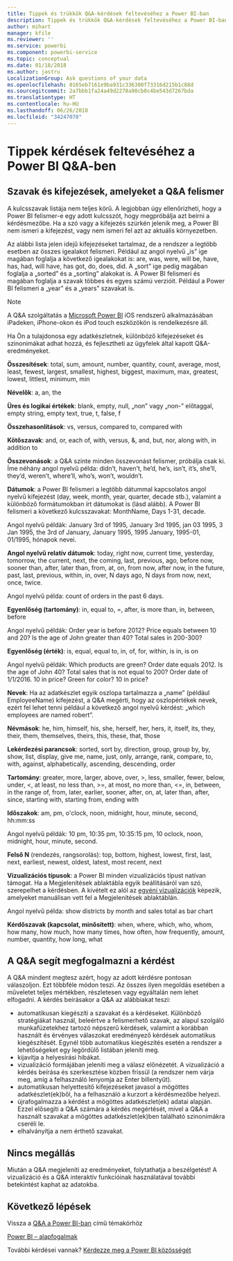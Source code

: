 ```yaml
---
title: Tippek és trükkök Q&A-kérdések feltevéséhez a Power BI-ban
description: Tippek és trükkök Q&A-kérdések feltevéséhez a Power BI-ban
author: mihart
manager: kfile
ms.reviewer: ''
ms.service: powerbi
ms.component: powerbi-service
ms.topic: conceptual
ms.date: 01/18/2018
ms.author: jastru
LocalizationGroup: Ask questions of your data
ms.openlocfilehash: 0165eb7161e9ba931c336300f73316d215b1c88d
ms.sourcegitcommit: 2a7bbb1fa24a49d2278a90cb0c4be543d7267bda
ms.translationtype: HT
ms.contentlocale: hu-HU
ms.lasthandoff: 06/26/2018
ms.locfileid: "34247070"
---
```

# <a name="tips-for-asking-questions-in-power-bi-qa"></a>Tippek kérdések feltevéséhez a Power BI Q&A-ben
## <a name="words-and-terminology-that-qa-recognizes"></a>Szavak és kifejezések, amelyeket a Q&A felismer
A kulcsszavak listája nem teljes körű.  A legjobban úgy ellenőrizheti, hogy a Power BI felismer-e egy adott kulcsszót, hogy megpróbálja azt beírni a kérdésmezőbe.  Ha a szó vagy a kifejezés szürkén jelenik meg, a Power BI nem ismeri a kifejezést, vagy nem ismeri fel azt az aktuális környezetben.

Az alábbi lista jelen idejű kifejezéseket tartalmaz, de a rendszer a legtöbb esetben az összes igealakot felismeri. Például az angol nyelvű „is” ige magában foglalja a következő igealakokat is: are, was, were, will be, have, has, had, will have, has got, do, does, did.  A „sort” ige pedig magában foglalja a „sorted” és a „sorting” alakokat is.  A Power BI felismeri és magában foglalja a szavak többes és egyes számú verzióit. Például a Power BI felismeri a „year” és a „years” szavakat is.

> [!NOTE]
> A Q&A szolgáltatás a [Microsoft Power BI](mobile-apps-ios-qna.md) iOS rendszerű alkalmazásában iPadeken, iPhone-okon és iPod touch eszközökön is rendelkezésre áll.
> 
> 

Ha Ön a tulajdonosa egy adatkészletnek, különböző kifejezéseket és szinonimákat adhat hozzá, és fejlesztheti az ügyfelek által kapott Q&A-eredményeket.

**Összesítések**: total, sum, amount, number, quantity, count, average, most, least, fewest, largest, smallest, highest, biggest, maximum, max, greatest, lowest, littlest, minimum, min

**Névelők**: a, an, the


  **Üres és logikai értékek**: blank, empty, null, „non” vagy „non-” előtaggal, empty string, empty text, true, t, false, f

**Összehasonlítások**: vs, versus, compared to, compared with

**Kötőszavak**: and, or, each of, with, versus, &, and, but, nor, along with, in addition to

**Összevonások**: a Q&A szinte minden összevonást felismer, próbálja csak ki.  Íme néhány angol nyelvű példa: didn’t, haven’t, he’d, he’s, isn’t, it’s, she’ll, they’d, weren’t, where’ll, who’s, won’t, wouldn’t.

**Dátumok**: a Power BI felismeri a legtöbb dátummal kapcsolatos angol nyelvű kifejezést (day, week, month, year, quarter, decade stb.), valamint a különböző formátumokban írt dátumokat is (lásd alább). A Power BI felismeri a következő kulcsszavakat: MonthName, Days 1-31, decade.

Angol nyelvű példák: January 3rd of 1995, January 3rd 1995, jan 03 1995, 3 Jan 1995, the 3rd of January, January 1995, 1995 January, 1995-01, 01/1995, hónapok nevei.

**Angol nyelvű relatív dátumok**: today, right now, current time, yesterday, tomorrow, the current, next, the coming, last, previous, ago, before now, sooner than, after, later than, from, at, on, from now, after now, in the future, past, last, previous, within, in, over, N days ago, N days from now, next, once, twice.

Angol nyelvű példa: count of orders in the past 6 days.

**Egyenlőség (tartomány)**: in, equal to, =, after, is more than, in, between, before

Angol nyelvű példák: Order year is before 2012? Price equals between 10 and 20? Is the age of John greater than 40? Total sales in 200-300?

**Egyenlőség (érték)**: is, equal, equal to, in, of, for, within, is in, is on

Angol nyelvű példák: Which products are green? Order date equals 2012. Is the age of John 40? Total sales that is not equal to 200? Order date of 1/1/2016. 10 in price? Green for color? 10 in price?

**Nevek**: Ha az adatkészlet egyik oszlopa tartalmazza a „name” (például EmployeeName) kifejezést, a Q&A megérti, hogy az oszlopértékek nevek, ezért fel lehet tenni például a következő angol nyelvű kérdést: „which employees are named robert”.

**Névmások**: he, him, himself, his, she, herself, her, hers, it, itself, its, they, their, them, themselves, theirs, this, these, that, those

**Lekérdezési parancsok**: sorted, sort by, direction, group, group by, by, show, list, display, give me, name, just, only, arrange, rank, compare, to, with, against, alphabetically, ascending, descending, order

**Tartomány**: greater, more, larger, above, over, >, less, smaller, fewer, below, under, <,  at least, no less than, >=, at most, no more than, <=, in, between, in the range of, from, later, earlier, sooner, after, on, at, later than, after, since, starting with, starting from, ending with

**Időszakok**: am, pm, o'clock, noon, midnight, hour, minute, second, hh:mm:ss

Angol nyelvű példák: 10 pm, 10:35 pm, 10:35:15 pm, 10 oclock, noon, midnight, hour, minute, second.

**Felső N** (rendezés, rangsorolás): top, bottom, highest, lowest, first, last, next, earliest, newest, oldest, latest, most recent, next

**Vizualizációs típusok**: a Power BI minden vizualizációs típust natívan támogat.  Ha a Megjelenítések ablaktábla egyik beállításáról van szó, szerepelhet a kérdésben.  A kivételt ez alól az [egyéni vizualizációk](power-bi-custom-visuals.md) képezik, amelyeket manuálisan vett fel a Megjelenítések ablaktáblán.

Angol nyelvű példa: show districts by month and sales total as bar chart

**Kérdőszavak (kapcsolat, minősített)**: when, where, which, who, whom, how many, how much, how many times, how often, how frequently, amount, number, quantity, how long, what

## <a name="qa-helps-you-phrase-the-question"></a>A Q&A segít megfogalmazni a kérdést
A Q&A mindent megtesz azért, hogy az adott kérdésre pontosan válaszoljon. Ezt többféle módon teszi. Az összes ilyen megoldás esetében a műveletet teljes mértékben, részletesen vagy egyáltalán nem lehet elfogadni. A kérdés beírásakor a Q&A az alábbiakat teszi:

* automatikusan kiegészíti a szavakat és a kérdéseket. Különböző stratégiákat használ, beleértve a felismerhető szavak, az alapul szolgáló munkafüzetekhez tartozó népszerű kérdések, valamint a korábban használt és érvényes válaszokat eredményező kérdések automatikus kiegészítését. Egynél több automatikus kiegészítés esetén a rendszer a lehetőségeket egy legördülő listában jeleníti meg.
* kijavítja a helyesírási hibákat.
* vizualizáció formájában jeleníti meg a válasz előnézetét. A vizualizáció a kérdés beírása és szerkesztése közben frissül (a rendszer nem várja meg, amíg a felhasználó lenyomja az Enter billentyűt).
* automatikusan helyettesítő kifejezéseket javasol a mögöttes adatkészlet(ek)ből, ha a felhasználó a kurzort a kérdésmezőbe helyezi.
* újrafogalmazza a kérdést a mögöttes adatkészlet(ek) adatai alapján. Ezzel elősegíti a Q&A számára a kérdés megértését, mivel a Q&A a használt szavakat a mögöttes adatkészlet(ek)ben található szinonimákra cseréli le.
* elhalványítja a nem érthető szavakat.

## <a name="dont-stop-now"></a>Nincs megállás
Miután a Q&A megjeleníti az eredményeket, folytathatja a beszélgetést! A vizualizáció és a Q&A interaktív funkcióinak használatával további betekintést kaphat az adatokba.

## <a name="next-steps"></a>Következő lépések
Vissza a [Q&A a Power BI-ban](power-bi-q-and-a.md) című témakörhöz  

[Power BI – alapfogalmak](service-basic-concepts.md)  

További kérdései vannak? [Kérdezze meg a Power BI közösségét](http://community.powerbi.com/)

